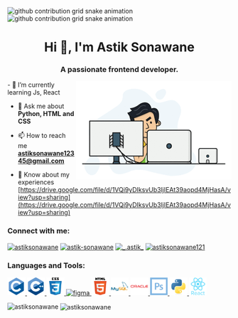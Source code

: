 
![github contribution grid snake animation](https://raw.githubusercontent.com/LuciNyan/LuciNyan/output/github-contribution-grid-snake-dark.svg?palette=github-dark#gh-dark-mode-only)![github contribution grid snake animation](https://raw.githubusercontent.com/LuciNyan/LuciNyan/output/github-contribution-grid-snake.svg#gh-light-mode-only)
<h1 align="center">Hi 👋, I'm Astik Sonawane</h1>
<h3 align="center">A passionate frontend developer.</h3>
<img align="right" alt="Coding" width="350" src="https://raw.githubusercontent.com/parth-27/parth-27/master/dev.gif">
- 🌱 I’m currently learning Js, React

- 💬 Ask me about **Python, HTML and CSS**

- 📫 How to reach me **astiksonawane12345@gmail.com**

- 📄 Know about my experiences [https://drive.google.com/file/d/1VQi9yDIksvUb3ljIEAt39aopd4MjHasA/view?usp=sharing](https://drive.google.com/file/d/1VQi9yDIksvUb3ljIEAt39aopd4MjHasA/view?usp=sharing)

<h3 align="left">Connect with me:</h3>
<p align="left">
<a href="https://twitter.com/astiksonawane" target="blank"><img align="center" src="https://raw.githubusercontent.com/rahuldkjain/github-profile-readme-generator/master/src/images/icons/Social/twitter.svg" alt="astiksonawane" height="30" width="40" /></a>
<a href="https://linkedin.com/in/astik-sonawane" target="blank"><img align="center" src="https://raw.githubusercontent.com/rahuldkjain/github-profile-readme-generator/master/src/images/icons/Social/linked-in-alt.svg" alt="astik-sonawane" height="30" width="40" /></a>
<a href="https://instagram.com/_.astik_" target="blank"><img align="center" src="https://raw.githubusercontent.com/rahuldkjain/github-profile-readme-generator/master/src/images/icons/Social/instagram.svg" alt="_.astik_" height="30" width="40" /></a>
<a href="https://www.hackerrank.com/astiksonawane121" target="blank"><img align="center" src="https://raw.githubusercontent.com/rahuldkjain/github-profile-readme-generator/master/src/images/icons/Social/hackerrank.svg" alt="astiksonawane121" height="30" width="40" /></a>
</p>

<h3 align="left">Languages and Tools:</h3>
<p align="left"> <a href="https://www.cprogramming.com/" target="_blank" rel="noreferrer"> <img src="https://raw.githubusercontent.com/devicons/devicon/master/icons/c/c-original.svg" alt="c" width="40" height="40"/> </a> <a href="https://www.w3schools.com/cpp/" target="_blank" rel="noreferrer"> <img src="https://raw.githubusercontent.com/devicons/devicon/master/icons/cplusplus/cplusplus-original.svg" alt="cplusplus" width="40" height="40"/> </a> <a href="https://www.w3schools.com/css/" target="_blank" rel="noreferrer"> <img src="https://raw.githubusercontent.com/devicons/devicon/master/icons/css3/css3-original-wordmark.svg" alt="css3" width="40" height="40"/> </a> <a href="https://www.figma.com/" target="_blank" rel="noreferrer"> <img src="https://www.vectorlogo.zone/logos/figma/figma-icon.svg" alt="figma" width="40" height="40"/> </a> <a href="https://www.w3.org/html/" target="_blank" rel="noreferrer"> <img src="https://raw.githubusercontent.com/devicons/devicon/master/icons/html5/html5-original-wordmark.svg" alt="html5" width="40" height="40"/> </a> <a href="https://www.mysql.com/" target="_blank" rel="noreferrer"> <img src="https://raw.githubusercontent.com/devicons/devicon/master/icons/mysql/mysql-original-wordmark.svg" alt="mysql" width="40" height="40"/> </a> <a href="https://www.oracle.com/" target="_blank" rel="noreferrer"> <img src="https://raw.githubusercontent.com/devicons/devicon/master/icons/oracle/oracle-original.svg" alt="oracle" width="40" height="40"/> </a> <a href="https://www.photoshop.com/en" target="_blank" rel="noreferrer"> <img src="https://raw.githubusercontent.com/devicons/devicon/master/icons/photoshop/photoshop-line.svg" alt="photoshop" width="40" height="40"/> </a> <a href="https://www.python.org" target="_blank" rel="noreferrer"> <img src="https://raw.githubusercontent.com/devicons/devicon/master/icons/python/python-original.svg" alt="python" width="40" height="40"/> </a> <a href="https://reactjs.org/" target="_blank" rel="noreferrer"> <img src="https://raw.githubusercontent.com/devicons/devicon/master/icons/react/react-original-wordmark.svg" alt="react" width="40" height="40"/> </a> </p>

<p><img align="left" src="https://github-readme-stats.vercel.app/api/top-langs?username=astiksonawane&show_icons=true&locale=en&layout=compact" alt="astiksonawane" /></p>

<p>&nbsp;<img align="center" src="https://github-readme-stats.vercel.app/api?username=astiksonawane&show_icons=true&locale=en" alt="astiksonawane" /></p>
